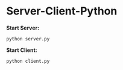 # Server-Client-Python

**Start Server:**
```
python server.py
```

**Start Client:**
```
python client.py
```
